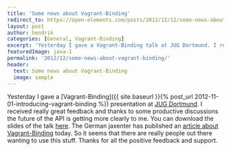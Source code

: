 ```yaml
---
title: 'Some news about Vagrant-Binding'
redirect_to: https://open-elements.com/posts/2012/12/12/some-news-about-vagrant-binding/
layout: post
author: hendrik
categories: [General, Vagrant-Binding]
excerpt: 'Yesterday I gave a Vagrant-Binding talk at JUG Dortmund. I received really great feedback and thanks to some productive discussions the future of the API is getting more clearly to me.'
featuredImage: java-1
permalink: '2012/12/some-news-about-vagrant-binding/'
header:
  text: Some news about Vagrant-Binding
  image: sample
---
```

Yesterday I gave a [Vagrant-Binding]({{ site.baseurl }}{% post_url 2012-11-01-introducing-vagrant-binding %}) presentation at [JUG Dortmund](http://www.jugdo.de/?p=75). I received really great feedback and thanks to some productive discussions the future of the API is getting more clearly to me. You can download the slides of the talk [here](http://de.slideshare.net/HendrikEbbers/vagrant-puppet-jug-2). The German jaxenter has published an [article about Vagrant-Binding](http://it-republik.de/jaxenter/artikel/Einweg-VM-zur-Runtime-erstellen-5516.html) today. So it seems that there are really people out there wanting to use this stuff. Thanks for all the positive feedback and support.
